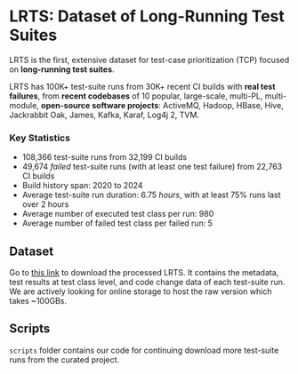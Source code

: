 # LRTS: Dataset of Long-Running Test Suites


LRTS is the first, extensive dataset for test-case prioritization (TCP) focused on **long-running test suites**.

LRTS has 100K+ test-suite runs from 30K+ recent CI builds with **real test failures**, from **recent codebases** of 10 popular, large-scale, multi-PL, multi-module, **open-source software projects**: ActiveMQ, Hadoop, HBase, Hive, Jackrabbit Oak, James, Kafka, Karaf, Log4j 2, TVM.


### Key Statistics
- 108,366 test-suite runs from 32,199 CI builds
- 49,674 *failed* test-suite runs (with at least one test failure) from 22,763 CI builds
- Build history span: 2020 to 2024
- Average test-suite run duration: 6.75 *hours*, with at least 75% runs last over 2 hours
- Average number of executed test class per run: 980
- Average number of failed test class per failed run: 5 


## Dataset

Go to [this link](https://drive.google.com/file/d/1sx763uvJflRZn_n3xhDRrB-E7FodRMig/view?usp=sharing) to download the processed LRTS. It contains the metadata, test results at test class level, and code change data of each test-suite run. We are actively looking for online storage to host the raw version which takes ~100GBs. 

## Scripts

`scripts` folder contains our code for continuing download more test-suite runs from the curated project. 
